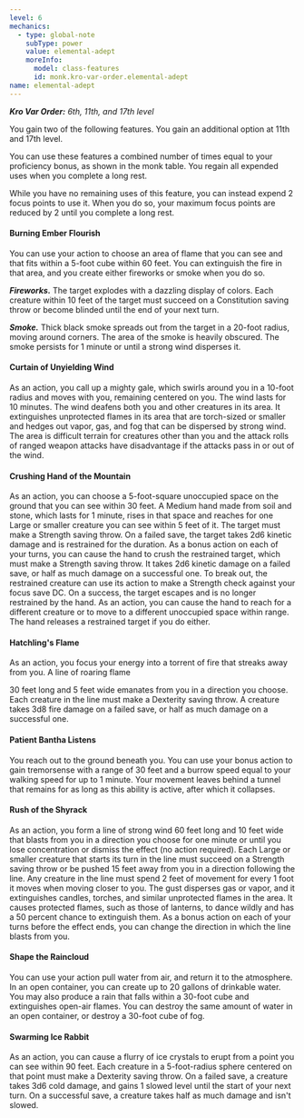 ```yaml
---
level: 6
mechanics:
  - type: global-note
    subType: power
    value: elemental-adept
    moreInfo:
      model: class-features
      id: monk.kro-var-order.elemental-adept
name: elemental-adept
---
```

_**Kro Var Order:** 6th, 11th, and 17th level_
You gain two of the following features. You gain an additional option at 11th and 17th level. 
You can use these features a combined number of times equal to your proficiency bonus, as shown in the monk table. You regain all expended uses when you complete a long rest.
While you have no remaining uses of this feature, you can instead expend 2 focus points to use it. When you do so, your maximum focus points are reduced by 2 until you complete a long rest.
#### Burning Ember Flourish
You can use your action to choose an area of flame that you can see and that fits within a 5-foot cube within 60 feet. You can extinguish the fire in that area, and you create either fireworks or smoke when you do so.
***Fireworks.*** The target explodes with a dazzling display of colors. Each creature within 10 feet of the target must succeed on a Constitution saving throw or become blinded until the end of your next turn.
***Smoke.*** Thick black smoke spreads out from the target in a 20-foot radius, moving around corners. The area of the smoke is heavily obscured. The smoke persists for 1 minute or until a strong wind disperses it.
#### Curtain of Unyielding Wind
As an action, you call up a mighty gale, which swirls around you in a 10-foot radius and moves with you, remaining centered on you. The wind lasts for 10 minutes. The wind deafens both you and other creatures in its area. It extinguishes unprotected flames in its area that are torch-sized or smaller and hedges out vapor, gas, and fog that can be dispersed by strong wind. The area is difficult terrain for creatures other than you and the attack rolls of ranged weapon attacks have disadvantage if the attacks pass in or out of the wind.
#### Crushing Hand of the Mountain
As an action, you can choose a 5-foot-square unoccupied space on the ground that you can see within 30 feet. A Medium hand made from soil and stone, which lasts for 1 minute, rises in that space and reaches for one Large or smaller creature you can see within 5 feet of it. The target must make a Strength saving throw. On a failed save, the target takes 2d6 kinetic damage and is restrained for the duration. As a bonus action on each of your turns, you can cause the hand to crush the restrained target, which must make a Strength saving throw. It takes 2d6 kinetic damage on a failed save, or half as much damage on a successful one. To break out, the restrained creature can use its action to make a Strength check against your focus save DC. On a success, the target escapes and is no longer restrained by the hand. As an action, you can cause the hand to reach for a different creature or to move to a different unoccupied space within range. The hand releases a restrained target if you do either.
#### Hatchling's Flame
As an action, you focus your energy into a torrent of fire that streaks away from you. A line of roaring flame 
30 feet long and 5 feet wide emanates from you in a direction you choose. Each creature in the line must make a Dexterity saving throw. A creature takes 3d8 fire damage on a failed save, or half as much damage on a successful one.
#### Patient Bantha Listens
You reach out to the ground beneath you. You can use your bonus action to gain tremorsense with a range of 30 feet and a burrow speed equal to your walking speed for up to 1 minute. Your movement leaves behind a tunnel that remains for as long as this ability is active, after which it collapses.
#### Rush of the Shyrack
As an action, you form a line of strong wind 60 feet long and 10 feet wide that blasts from you in a direction you choose for one minute or until you lose concentration or dismiss the effect (no action required). Each Large or smaller creature that starts its turn in the line must succeed on a Strength saving throw or be pushed 15 feet away from you in a direction following the line. Any creature in the line must spend 2 feet of movement for every 1 foot it moves when moving closer to you. The gust disperses gas or vapor, and it extinguishes candles, torches, and similar unprotected flames in the area. It causes protected flames, such as those of lanterns, to dance wildly and has a 50 percent chance to extinguish them. As a bonus action on each of your turns before the effect ends, you can change the direction in which the line blasts from you.
#### Shape the Raincloud
You can use your action pull water from air, and return it to the atmosphere. In an open container, you can create up to 20 gallons of drinkable water. You may also produce a rain that falls within a 30-foot cube and extinguishes open-air flames. You can destroy the same amount of water in an open container, or destroy a 30-foot cube of fog.
#### Swarming Ice Rabbit
As an action, you can cause a flurry of ice crystals to erupt from a point you can see within 90 feet. Each creature in a 5-foot-radius sphere centered on that point must make a Dexterity saving throw. On a failed save, a creature takes 3d6 cold damage, and gains 1 slowed level until the start of your next turn. On a successful save, a creature takes half as much damage and isn't slowed.